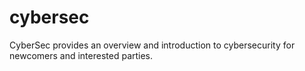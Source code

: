 # cybersec
CyberSec provides an overview and introduction to cybersecurity for newcomers and interested parties.
